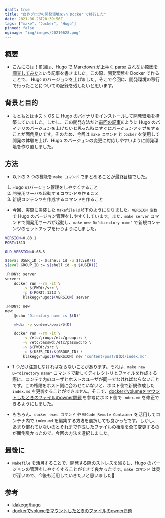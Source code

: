 ```yaml
---
draft: true
title: "自作ブログの開発環境を\n Docker で移行した"
date: 2021-06-26T20:39:56Z
tags: ["make", "Docker", "Hugo"]
pinned: false
ogimage: "img/images/20210628.png"
---
```


## 概要

- こんにちは！前回は、[Hugo で Markdown が上手く parse されない原因を調査してみた](https://haytok.jp/post/20210624/)という記事を書きました。この際、開発環境を Docker で作ることで、 Hugo のバージョンを上げました。そこで今回は、開発環境の移行で行ったことについての記録を残したいと思います。

## 背景と目的

- もともとはホスト OS に Hugo のバイナリをインストールして開発環境を構築していました。しかし、この開発方法だと[前回の記事](https://haytok.jp/post/20210624/)のように Hugo のバイナリのバージョンを上げたいと思った時にすぐにバージョンアップをすることが面倒臭いです。そのため、今回は `make コマンド` と `Docker` を使用して開発の体験を上げ、Hugo のバージョンの変更に対応しやすいように開発環境を作り直しました。

## 方法

- 以下の 3 つの機能を `make コマンド` でまとめることが最終目標でした。

1. Hugo のバージョン管理をしやすくすること
2. 開発用サーバを起動するコマンドを作ること
3. 新規コンテンツを作成するコマンドを作ること

- 今回、実際に実装した `Makefile` は以下のようになりました。`VERSION 変数` で Hugo のバージョン管理をしやすくしています。また、`make server` コマンドで開発用サーバが起動し、`make new D="directory name"` で新規コンテンツのセットアップを行うようにしました。

```bash
VERSION=0.83.1
PORT=1313

OLD_VERSION=0.65.3

$(eval USER_ID := $(shell id -u $(USER)))
$(eval GROUP_ID := $(shell id -g $(USER)))

.PHONY: server
server:
    docker run --rm -it \
        -v $(PWD):/src \
        -p $(PORT):1313 \
        klakegg/hugo:$(VERSION) server

.PHONY: new
new:
    @echo "Directory name is $(D)"

    mkdir -p content/post/$(D)

    docker run --rm -it \
        -v /etc/group:/etc/group:ro \
        -v /etc/passwd:/etc/passwd:ro \
        -v $(PWD):/src \
        -u $(USER_ID):$(GROUP_ID) \
        klakegg/hugo:$(VERSION) new "content/post/$(D)/index.md"
```

- 1 つだけ注意しなければならないことがあります。それは、`make new D="directory name"` コマンドで新しくディレクトリとファイルを作成する際に、コンテナ内のユーザとホストのユーザが同一でなければならないことです。この権限をホスト側に合わせていないと、ホスト側で新規作成した `index.md` を更新することができません。そこで、[dockerでvolumeをマウントしたときのファイルのowner問題](https://qiita.com/yohm/items/047b2e68d008ebb0f001) を参考にホスト側で `index.md` を修正できるようにしました。

- もちろん、`docker exec コマンド` や `VSCode Remote Container` を活用してコンテナ内で `index.md` を編集する方法を選択しても良かったです。しかし、あまり慣れていないのとそれまで作成したファイルの権限を全て変更するのが面倒臭かったので、今回の方法を選択しました。

## 最後に

- `Makefile` を活用することで、開発する際のストレスを減らし、Hugo のバージョンの管理をしやすくすることができて良かったです。`make コマンド` は奥が深いので、今後も活用していきたいと思いました🤞

## 参考

- [klakegg/hugo](https://hub.docker.com/r/klakegg/hugo/)
- [dockerでvolumeをマウントしたときのファイルのowner問題](https://qiita.com/yohm/items/047b2e68d008ebb0f001)
